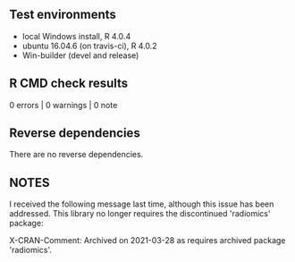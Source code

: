 ## Test environments
* local Windows install, R 4.0.4
* ubuntu 16.04.6 (on travis-ci), R 4.0.2
* Win-builder (devel and release)

## R CMD check results

0 errors | 0 warnings | 0 note

## Reverse dependencies

There are no reverse dependencies.

## NOTES

I received the following message last time, although this issue has been addressed. This library no longer requires
the discontinued 'radiomics' package:

X-CRAN-Comment: Archived on 2021-03-28 as requires archived package
    'radiomics'.

